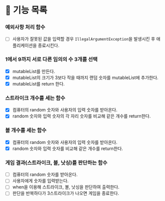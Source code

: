 # 📌 기능 목록

### 예외사항 처리 함수
- [ ] 사용자가 잘못된 값을 입력할 경우 `IllegalArgumentException`을 발생시킨 후 애플리케이션을 종료시킨다.

### 1에서 9까지 서로 다른 임의의 수 3개를 선택
- [x] mutableList를 만든다.
- [x] mutableList의 크기가 3보다 작을 때까지 랜덤 숫자를 mutableList에 추가한다.
- [x] mutableList를 return 한다.

### 스트라이크 개수를 세는 함수
- [x] 컴퓨터의 random 숫자와 사용자의 입력 숫자를 받아온다.
- [x] random 숫자와 입력 숫자의 각 자리 숫자를 비교해 같은 개수를 return한다.

### 볼 개수를 세는 함수
- [x] 컴퓨터의 random 숫자와 사용자의 입력 숫자를 받아온다.
- [x] random 숫자와 입력 숫자를 비교해 같은 개수를 return한다.

### 게임 결과(스트라이크, 볼, 낫싱)를 판단하는 함수
- [ ] 컴퓨터의 random 숫자를 받아온다.
- [ ] 사용자에게 숫자를 입력받는다.
- [ ] when을 이용해 스트라이크, 볼, 낫싱을 판단하여 출력한다.
- [ ] 판단을 반복하다가 3스트라이크가 나오면 게임을 종료한다.
